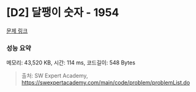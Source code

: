 # [D2] 달팽이 숫자 - 1954 

[문제 링크](https://swexpertacademy.com/main/code/problem/problemDetail.do?contestProbId=AV5PobmqAPoDFAUq) 

### 성능 요약

메모리: 43,520 KB, 시간: 114 ms, 코드길이: 548 Bytes



> 출처: SW Expert Academy, https://swexpertacademy.com/main/code/problem/problemList.do